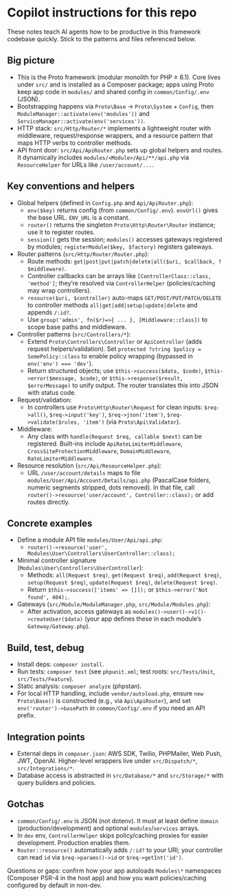 # Copilot instructions for this repo

These notes teach AI agents how to be productive in this framework codebase quickly. Stick to the patterns and files referenced below.

## Big picture
- This is the Proto framework (modular monolith for PHP ≥ 8.1). Core lives under `src/` and is installed as a Composer package; apps using Proto keep app code in `modules/` and shared config in `common/Config/.env` (JSON).
- Bootstrapping happens via `Proto\Base` → `Proto\System` + `Config`, then `ModuleManager::activate(env('modules'))` and `ServiceManager::activate(env('services'))`.
- HTTP stack: `src/Http/Router/*` implements a lightweight router with middleware, request/response wrappers, and a resource pattern that maps HTTP verbs to controller methods.
- API front door: `src/Api/ApiRouter.php` sets up global helpers and routes. It dynamically includes `modules/<Module>/Api/**/api.php` via `ResourceHelper` for URLs like `/user/account/...`.

## Key conventions and helpers
- Global helpers (defined in `Config.php` and `Api/ApiRouter.php`):
  - `env($key)` returns config (from `common/Config/.env`). `envUrl()` gives the base URL. `ENV_URL` is a constant.
  - `router()` returns the singleton `Proto\Http\Router\Router` instance; use it to register routes.
  - `session()` gets the session; `modules()` accesses gateways registered by modules; `registerModule($key, $factory)` registers gateways.
- Router patterns (`src/Http/Router/Router.php`):
  - Route methods: `get|post|put|patch|delete|all($uri, $callback, ?$middleware)`.
  - Controller callbacks can be arrays like `[ControllerClass::class, 'method']`; they’re resolved via `ControllerHelper` (policies/caching may wrap controllers).
  - `resource($uri, $controller)` auto-maps `GET/POST/PUT/PATCH/DELETE` to controller methods `all|get|add|setup|update|delete` and appends `/:id?`.
  - Use `group('admin', fn($r)=>{ ... }, [Middleware::class])` to scope base paths and middleware.
- Controller patterns (`src/Controllers/*`):
  - Extend `Proto\Controllers\Controller` or `ApiController` (adds request helpers/validation). Set `protected ?string $policy = SomePolicy::class` to enable policy wrapping (bypassed in `env('env') === 'dev'`).
  - Return structured objects; use `$this->success($data, $code)`, `$this->error($message, $code)`, or `$this->response($result, $errorMessage)` to unify output. The router translates this into JSON with status code.
- Request/validation:
  - In controllers use `Proto\Http\Router\Request` for clean inputs: `$req->all()`, `$req->input('key')`, `$req->json('item')`, `$req->validate($rules, 'item')` (via `Proto\Api\Validator`).
- Middleware:
  - Any class with `handle(Request $req, callable $next)` can be registered. Built-ins include `ApiRateLimiterMiddleware`, `CrossSiteProtectionMiddleware`, `DomainMiddleware`, `RateLimiterMiddleware`.
- Resource resolution (`src/Api/ResourceHelper.php`):
  - URL `/user/account/details` maps to file `modules/User/Api/Account/Details/api.php` (PascalCase folders, numeric segments stripped, dots removed). In that file, call `router()->resource('user/account', Controller::class);` or add routes directly.

## Concrete examples
- Define a module API file `modules/User/Api/api.php`:
  - `router()->resource('user', Modules\User\Controllers\UserController::class);`
- Minimal controller signature (`Modules\User\Controllers\UserController`):
  - Methods: `all(Request $req)`, `get(Request $req)`, `add(Request $req)`, `setup(Request $req)`, `update(Request $req)`, `delete(Request $req)`.
  - Return `$this->success(['items' => []]);` or `$this->error('Not found', 404);`.
- Gateways (`src/Module/ModuleManager.php`, `src/Module/Modules.php`):
  - After activation, access gateways as `modules()->user()->v1()->createUser($data)` (your app defines these in each module’s `Gateway/Gateway.php`).

## Build, test, debug
- Install deps: `composer install`.
- Run tests: `composer test` (see `phpunit.xml`; test roots: `src/Tests/Unit`, `src/Tests/Feature`).
- Static analysis: `composer analyze` (phpstan).
- For local HTTP handling, include `vendor/autoload.php`, ensure `new Proto\Base()` is constructed (e.g., via `Api\ApiRouter`), and set `env('router')->basePath` in `common/Config/.env` if you need an API prefix.

## Integration points
- External deps in `composer.json`: AWS SDK, Twilio, PHPMailer, Web Push, JWT, OpenAI. Higher-level wrappers live under `src/Dispatch/*`, `src/Integrations/*`.
- Database access is abstracted in `src/Database/*` and `src/Storage/*` with query builders and policies.

## Gotchas
- `common/Config/.env` is JSON (not dotenv). It must at least define `domain` (production/development) and optional `modules`/`services` arrays.
- In `dev` env, `ControllerHelper` skips policy/caching proxies for easier development. Production enables them.
- `Router::resource()` automatically adds `/:id?` to your URI; your controller can read `id` via `$req->params()->id` or `$req->getInt('id')`.

Questions or gaps: confirm how your app autoloads `Modules\*` namespaces (Composer PSR-4 in the host app) and how you want policies/caching configured by default in non-dev.
